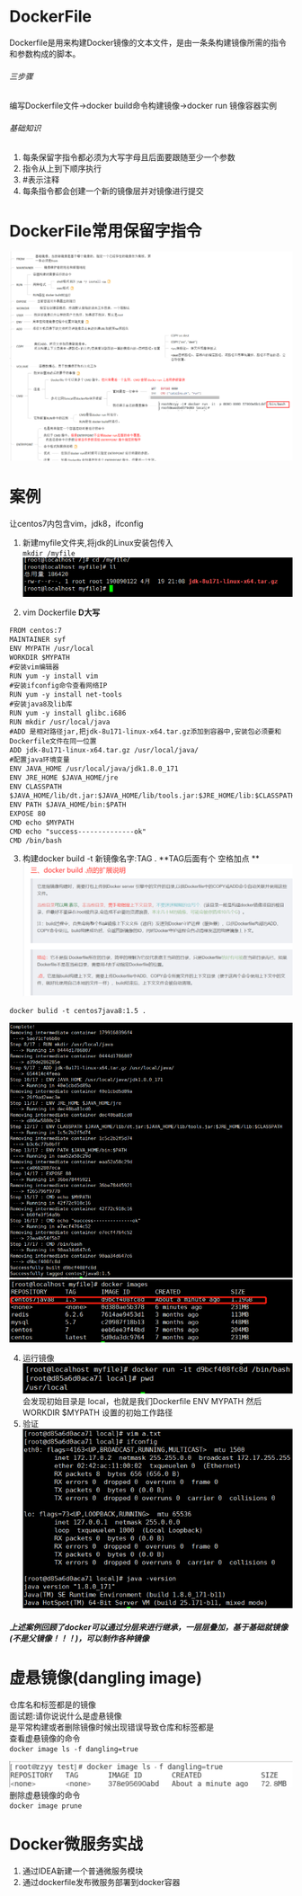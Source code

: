 # DockerFile
Dockerfile是用来构建Docker镜像的文本文件，是由一条条构建镜像所需的指令和参数构成的脚本。  
###### 三步骤  
编写Dockerfile文件->docker build命令构建镜像->docker run 镜像容器实例   
###### 基础知识  
1. 每条保留字指令都必须为大写字母且后面要跟随至少一个参数
2. 指令从上到下顺序执行
3. #表示注释 
4. 每条指令都会创建一个新的镜像层并对镜像进行提交  


# DockerFile常用保留字指令  
![img_97.png](img_97.png)  


#  案例  
让centos7内包含vim，jdk8，ifconfig    
1. 新建myfile文件夹,将jdk的Linux安装包传入    
``
mkdir /myfile
``
![img_98.png](img_98.png)  

2. vim Dockerfile   **D大写**  
```
FROM centos:7
MAINTAINER syf
ENV MYPATH /usr/local
WORKDIR $MYPATH
#安装vim编辑器
RUN yum -y install vim
#安装ifconfig命令查看网络IP
RUN yum -y install net-tools
#安装java8及lib库
RUN yum -y install glibc.i686
RUN mkdir /usr/local/java
#ADD 是相对路径jar,把jdk-8u171-linux-x64.tar.gz添加到容器中,安装包必须要和Dockerfile文件在同一位置
ADD jdk-8u171-linux-x64.tar.gz /usr/local/java/
#配置java环境变量
ENV JAVA_HOME /usr/local/java/jdk1.8.0_171
ENV JRE_HOME $JAVA_HOME/jre
ENV CLASSPATH $JAVA_HOME/lib/dt.jar:$JAVA_HOME/lib/tools.jar:$JRE_HOME/lib:$CLASSPATH
ENV PATH $JAVA_HOME/bin:$PATH
EXPOSE 80
CMD echo $MYPATH
CMD echo "success--------------ok"
CMD /bin/bash
```  

3. 构建docker build -t  新镜像名字:TAG . 
**TAG后面有个 空格加点 **  
![img_104.png](img_104.png)  
```
docker bulid -t centos7java8:1.5 .
```
![img_99.png](img_99.png)  
![img_100.png](img_100.png)  

4. 运行镜像    
![img_102.png](img_102.png)   
会发现初始目录是 local，也就是我们Dockerfile  ENV MYPATH  然后WORKDIR $MYPATH 设置的初始工作路径  
5. 验证  
![img_103.png](img_103.png)  

##### 上述案例回顾了docker可以通过分层来进行继承，一层层叠加，基于基础就镜像(不是父镜像！！！)，可以制作各种镜像
# 虚悬镜像(dangling image)  
仓库名和标签都是<none>的镜像  
面试题:请你说说什么是虚悬镜像  
是平常构建或者删除镜像时候出现错误导致仓库和标签都是<none>  
查看虚悬镜像的命令  
``docker image ls -f dangling=true``   

 ![img_105.png](img_105.png)  
 删除虚悬镜像的命令  
 ``docker image prune``  
 



# Docker微服务实战  
1. 通过IDEA新建一个普通微服务模块   
2. 通过dockerfile发布微服务部署到docker容器   
